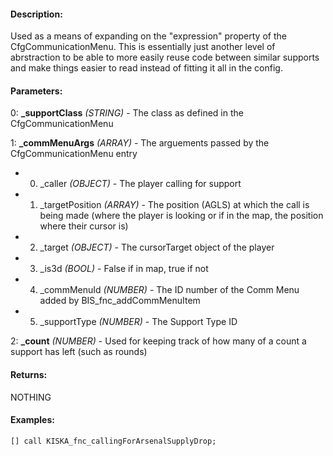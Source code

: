 #### Description:
Used as a means of expanding on the "expression" property of the CfgCommunicationMenu. This is essentially just another level of abrstraction to be able to more easily reuse code between similar supports and make things easier to read instead of fitting it all in the config.

#### Parameters:
0: **_supportClass** *(STRING)* - The class as defined in the CfgCommunicationMenu

1: **_commMenuArgs** *(ARRAY)* - The arguements passed by the CfgCommunicationMenu entry- 0. _caller *(OBJECT)* - The player calling for support- 1. _targetPosition *(ARRAY)* - The position (AGLS) at which the call is being made
    (where the player is looking or if in the map, the position where their cursor is)- 2. _target *(OBJECT)* - The cursorTarget object of the player- 3. _is3d *(BOOL)* - False if in map, true if not- 4. _commMenuId *(NUMBER)* - The ID number of the Comm Menu added by BIS_fnc_addCommMenuItem- 5. _supportType *(NUMBER)* - The Support Type ID

2: **_count** *(NUMBER)* - Used for keeping track of how many of a count a support has left (such as rounds)

#### Returns:
NOTHING

#### Examples:
```sqf
[] call KISKA_fnc_callingForArsenalSupplyDrop;
```

